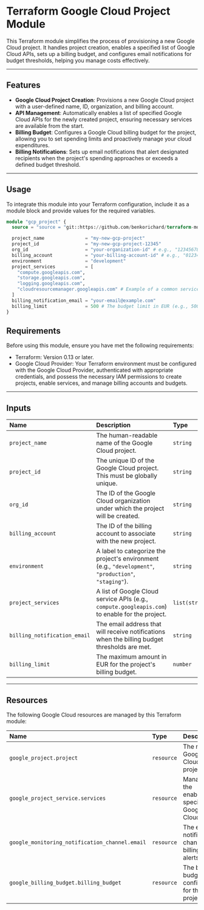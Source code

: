 # Terraform Google Cloud Project Module

This Terraform module simplifies the process of provisioning a new Google Cloud project. It handles project creation, enables a specified list of Google Cloud APIs, sets up a billing budget, and configures email notifications for budget thresholds, helping you manage costs effectively.

---

## Features

* **Google Cloud Project Creation**: Provisions a new Google Cloud project with a user-defined name, ID, organization, and billing account.
* **API Management**: Automatically enables a list of specified Google Cloud APIs for the newly created project, ensuring necessary services are available from the start.
* **Billing Budget**: Configures a Google Cloud billing budget for the project, allowing you to set spending limits and proactively manage your cloud expenditures.
* **Billing Notifications**: Sets up email notifications that alert designated recipients when the project's spending approaches or exceeds a defined budget threshold.

---

## Usage

To integrate this module into your Terraform configuration, include it as a module block and provide values for the required variables.

```terraform
module "gcp_project" {
  source = "source = "git::https://github.com/benkorichard/terraform-modules.git?ref=v0.0.1//gcp//project""

  project_name               = "my-new-gcp-project"
  project_id                 = "my-new-gcp-project-12345"
  org_id                     = "your-organization-id" # e.g., "123456789012"
  billing_account            = "your-billing-account-id" # e.g., "012345-ABCDEF-GHIJKL"
  environment                = "development"
  project_services           = [
    "compute.googleapis.com",
    "storage.googleapis.com",
    "logging.googleapis.com",
    "cloudresourcemanager.googleapis.com" # Example of a common service
  ]
  billing_notification_email = "your-email@example.com"
  billing_limit              = 500 # The budget limit in EUR (e.g., 500 will set a budget of 500 EUR)
}
```

## Requirements
Before using this module, ensure you have met the following requirements:

* Terraform: Version 0.13 or later.
* Google Cloud Provider: Your Terraform environment must be configured with the Google Cloud Provider, authenticated with appropriate credentials, and possess the necessary IAM permissions to create projects, enable services, and manage billing accounts and budgets.

---

## Inputs

| Name                           | Description                                                                 | Type           | Default | Required |
| :----------------------------- | :-------------------------------------------------------------------------- | :------------- | :------ | :------- |
| `project_name`                 | The human-readable name of the Google Cloud project.                        | `string`       | n/a     | yes      |
| `project_id`                   | The unique ID of the Google Cloud project. This must be globally unique.    | `string`       | n/a     | yes      |
| `org_id`                       | The ID of the Google Cloud organization under which the project will be created. | `string`       | n/a     | yes      |
| `billing_account`              | The ID of the billing account to associate with the new project.            | `string`       | n/a     | yes      |
| `environment`                  | A label to categorize the project's environment (e.g., `"development"`, `"production"`, `"staging"`). | `string`       | n/a     | yes      |
| `project_services`             | A list of Google Cloud service APIs (e.g., `compute.googleapis.com`) to enable for the project. | `list(string)` | `[]`    | yes      |
| `billing_notification_email`   | The email address that will receive notifications when the billing budget thresholds are met. | `string`       | n/a     | yes      |
| `billing_limit`                | The maximum amount in EUR for the project's billing budget.                 | `number`       | n/a     | yes      |


---

## Resources

The following Google Cloud resources are managed by this Terraform module:

| Name                                           | Type       | Description                                              |
| :--------------------------------------------- | :--------- | :------------------------------------------------------- |
| `google_project.project`                       | `resource` | The main Google Cloud project.                           |
| `google_project_service.services`              | `resource` | Manages the enabling of specified Google Cloud APIs.     |
| `google_monitoring_notification_channel.email` | `resource` | The email notification channel for billing alerts.       |
| `google_billing_budget.billing_budget`         | `resource` | The billing budget configured for the project.           |